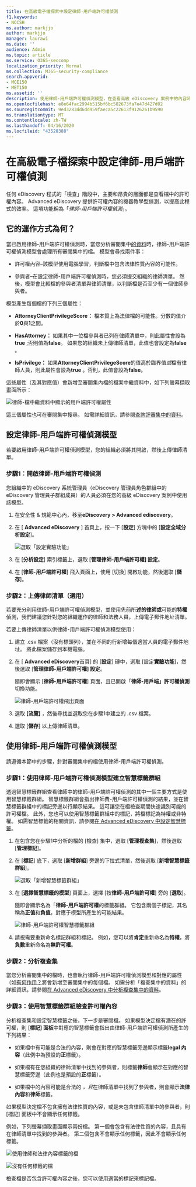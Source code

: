 ```yaml
---
title: 在高級電子檔探索中設定律師-用戶端許可權偵測
f1.keywords:
- NOCSH
ms.author: markjjo
author: markjjo
manager: laurawi
ms.date: ''
audience: Admin
ms.topic: article
ms.service: O365-seccomp
localization_priority: Normal
ms.collection: M365-security-compliance
search.appverid:
- MOE150
- MET150
ms.assetid: ''
description: 使用律師-用戶端許可權偵測模型，在查看高級 eDiscovery 案例中的內容時，使用具備許可權內容的機器學習式偵測。
ms.openlocfilehash: e8e64fac2994b515bf6bc582673fa7e47d427d02
ms.sourcegitcommit: 9ed3283dd6dd959faeca5c22613f9126261b9590
ms.translationtype: MT
ms.contentlocale: zh-TW
ms.lasthandoff: 04/16/2020
ms.locfileid: "43528388"
---
```

# <a name="set-up-attorney-client-privilege-detection-in-advanced-ediscovery"></a>在高級電子檔探索中設定律師-用戶端許可權偵測

任何 eDiscovery 程式的「檢查」階段中，主要和昂貴的層面都是查看檔中的許可權內容。 Advanced eDiscovery 提供許可權內容的機器教學型偵測，以提高此程式的效率。 這項功能稱為「*律師-用戶端許可權偵測*」。

## <a name="how-does-it-work"></a>它的運作方式為何？

當已啟用律師-用戶端許可權偵測時，當您分析審閱集中[的資料](analyzing-data-in-review-set.md)時，律師-用戶端許可權偵測模型會處理所有審閱集中的檔。 模型會尋找兩件事：

- 許可權內容–該模型使用電腦學習，判斷檔中包含法律性質內容的可能性。

- 參與者–在設定律師-用戶端許可權偵測時，您必須提交組織的律師清單。 然後，模型會比較檔的參與者清單與律師清單，以判斷檔是否至少有一個律師參與者。

模型產生每個檔的下列三個屬性：

- **AttorneyClientPrivilegeScore：** 檔本質上為法律檔的可能性。分數的值介於**0**與**1**之間。

- **HasAttorney：** 如果其中一位檔參與者已列在律師清單中，則此屬性會設為**true** ;否則值為**false**。 如果您的組織未上傳律師清單，此值也會設定為**false** 。

- **IsPrivilege：** 如果**AttorneyClientPrivilegeScore**的值高於臨界值*或*檔有律師人員，則此屬性會設為**true** 。否則，此值會設為**false**。

這些屬性（及其對應值）會新增至審閱集內檔的檔案中繼資料中，如下列螢幕擷取畫面所示：

![律師-檔中繼資料中顯示的用戶端許可權屬性](../media/AeDAttorneyClientPrivilegeMetadata.png)

這三個屬性也可在審閱集中搜尋。 如需詳細資訊，請參閱[查詢評審集中的資料](review-set-search.md)。

## <a name="set-up-the-attorney-client-privilege-detection-model"></a>設定律師-用戶端許可權偵測模型

若要啟用律師-用戶端許可權偵測模型，您的組織必須將其開啟，然後上傳律師清單。

### <a name="step-1-turn-on-attorney-client-privilege-detection"></a>步驟1：開啟律師-用戶端許可權偵測

您組織中的 eDiscovery 系統管理員（eDiscovery 管理員角色群組中的 eDiscovery 管理員子群組成員）的人員必須在您的高級 eDiscovery 案例中使用該模型。

1. 在安全性 & 規範中心內，移至**eDiscovery > Advanced ediscovery**。

2. 在 [ **Advanced eDiscovery** ] 首頁上，按一下 [**設定**] 方塊中的 [**設定全域分析設定**]。

   ![選取「設定實驗功能」](../media/AeDExperimentalFeatures.png)

3. 在 [**分析設定**] 索引標籤上，選取 [**管理律師-用戶端許可權] 設定**。

4. 在 [**律師-用戶端許可權**] 飛入頁面上，使用 [切換] 開啟功能，然後選取 [**儲存**]。

### <a name="step-2-upload-a-list-of-attorneys-optional"></a>步驟2：上傳律師清單（選用）

若要充分利用律師-用戶端許可權偵測模型，並使用先前所**述的律師或**可能的**特權**偵測，我們建議您針對您的組織運作的律師和法務人員，上傳電子郵件地址清單。 

若要上傳律師清單以供律師-用戶端許可權偵測模型使用：

1. 建立 .csv 檔案（沒有標頭列），並在不同的行新增每個適當人員的電子郵件地址。 將此檔案儲存到本機電腦。

2. 在 [ **Advanced eDiscovery**首頁] 的 [**設定**] 磚中，選取 [設定**實驗功能**]，然後選取 [**管理律師-用戶端許可權] 設定**。

   隨即會顯示 [**律師-用戶端許可權**] 頁面，且已開啟「**律師-用戶端」許可權偵測**切換功能。

   ![律師-用戶端許可權飛出頁面](../media/AeDUploadAttorneyList.png)

3. 選取 **[流覽]** ，然後尋找並選取您在步驟1中建立的 .csv 檔案。

4. 選取 [**儲存**] 以上傳律師清單。

## <a name="use-the-attorney-client-privilege-detection-model"></a>使用律師-用戶端許可權偵測模型

請遵循本節中的步驟，針對審閱集中的檔使用律師-用戶端許可權偵測。

### <a name="step-1-create-a-smart-tag-group-with-attorney-client-privilege-detection-model"></a>步驟1：使用律師-用戶端許可權偵測模型建立智慧標籤群組

透過智慧標籤群組查看律師中的律師-用戶端許可權偵測的其中一個主要方式是使用智慧標籤群組。 智慧標籤群組會指出律師費-用戶端許可權偵測的結果，並在智慧標籤群組中的標記旁邊以行顯示結果。 這可讓您在檔檢查期間快速識別可能的許可權檔。 此外，您也可以使用智慧標籤群組中的標記，將檔標記為特權或非特權。 如需智慧標籤的相關資訊，請參閱[在 Advanced eDiscovery 中設定智慧標籤](smart-tags.md)。

1. 在包含您在步驟1中分析的檔的 [檢查] 集中，選取 [**管理複查集**]，然後選取 [**管理標記**]。
 
2. 在 [**標記**] 底下，選取 [**新增群組**] 旁邊的下拉式清單，然後選取 [**新增智慧標籤群組**]。

   ![選取「新增智慧標籤群組」](../media/AeDCreateSmartTag.png)

3. 在 [**選擇智慧標籤的模型**] 頁面上，選擇 [按**律師-用戶端許可權**] 旁的 [**選取**]。

   隨即會顯示名為「**律師-用戶端許可權**的標籤群組。 它包含兩個子標記，其名稱為**正值**和**負值**，對應于模型所產生的可能結果。

   ![律師-用戶端許可權智慧標籤群組](../media/AeDAttorneyClientSmartTagGroup.png)

3. 請視需要重新命名標記群組和標記。 例如，您可以將**肯定**重新命名為**特權**，將**負數**重新命名為**無許可權**。

### <a name="step-2-analyze-a-review-set"></a>步驟2：分析複查集

當您分析審閱集中的檔時，也會執行律師-用戶端許可權偵測模型和對應的屬性（如[有何作用？](#how-does-it-work)將會新增至審閱集中的每個檔。 如需分析「複查集中的資料」的詳細資訊，請參閱[在 Advanced eDiscovery 中分析複查集中的資料](analyzing-data-in-review-set.md)。

### <a name="step-3-use-the-smart-tag-group-for-review-of-privileged-content"></a>步驟3：使用智慧標籤群組檢查許可權內容

分析複查集和設定智慧標籤之後，下一步是審閱檔。 如果模型決定檔有潛在的許可權，則 [**標記] 面板**中對應的智慧標籤會指出由律師-用戶端許可權偵測所產生的下列結果：

- 如果檔中有可能是合法的內容，則會在對應的智慧標籤旁邊顯示標籤**legal 內容**（此例中為預設的**正**標籤）。

- 如果檔有在您組織的律師清單中找到的參與者，則標籤**律師**會顯示在對應的智慧標籤旁邊（此例也是預設的**正**標籤）。

- 如果檔中的內容可能是合法的 *，且*在律師清單中找到了參與者，則會顯示**法律內容**和**律師**標籤。 

如果模型決定檔不包含擁有法律性質的內容，或是未包含律師清單中的參與者，則 [標記] 面板中不會顯示任何標籤。

例如，下列螢幕擷取畫面顯示兩份檔。 第一個會包含有法律性質的內容，且具有在律師清單中找到的參與者。 第二個包含不會顯示任何標籤，因此不會顯示任何標籤。

![使用律師和法律內容標籤的檔](../media/AeDTaggingPanelLegalContentAttorney.png)

![沒有任何標籤的檔](../media/AeDTaggingPanelNegative.png)

檢查檔是否包含許可權內容之後，您可以使用適當的標記來標記檔。
